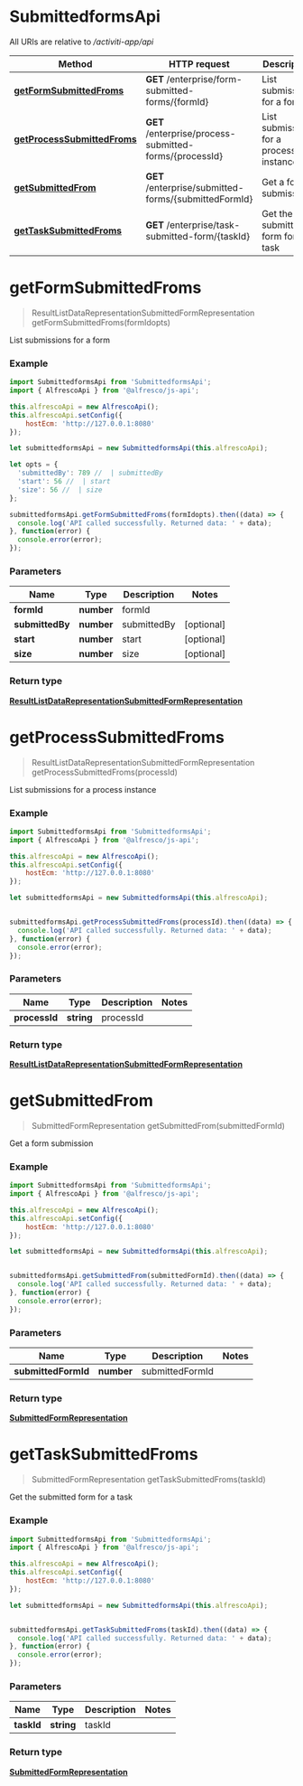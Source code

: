 # SubmittedformsApi

All URIs are relative to */activiti-app/api*

Method | HTTP request | Description
------------- | ------------- | -------------
[**getFormSubmittedFroms**](SubmittedformsApi.md#getFormSubmittedFroms) | **GET** /enterprise/form-submitted-forms/{formId} | List submissions for a form
[**getProcessSubmittedFroms**](SubmittedformsApi.md#getProcessSubmittedFroms) | **GET** /enterprise/process-submitted-forms/{processId} | List submissions for a process instance
[**getSubmittedFrom**](SubmittedformsApi.md#getSubmittedFrom) | **GET** /enterprise/submitted-forms/{submittedFormId} | Get a form submission
[**getTaskSubmittedFroms**](SubmittedformsApi.md#getTaskSubmittedFroms) | **GET** /enterprise/task-submitted-form/{taskId} | Get the submitted form for a task


<a name="getFormSubmittedFroms"></a>
# **getFormSubmittedFroms**
> ResultListDataRepresentationSubmittedFormRepresentation getFormSubmittedFroms(formIdopts)

List submissions for a form

### Example
```javascript
import SubmittedformsApi from 'SubmittedformsApi';
import { AlfrescoApi } from '@alfresco/js-api';

this.alfrescoApi = new AlfrescoApi();
this.alfrescoApi.setConfig({
    hostEcm: 'http://127.0.0.1:8080'
});

let submittedformsApi = new SubmittedformsApi(this.alfrescoApi);

let opts = { 
  'submittedBy': 789 //  | submittedBy
  'start': 56 //  | start
  'size': 56 //  | size
};

submittedformsApi.getFormSubmittedFroms(formIdopts).then((data) => {
  console.log('API called successfully. Returned data: ' + data);
}, function(error) {
  console.error(error);
});

```

### Parameters

Name | Type | Description  | Notes
------------- | ------------- | ------------- | -------------
 **formId** | **number**| formId | 
 **submittedBy** | **number**| submittedBy | [optional] 
 **start** | **number**| start | [optional] 
 **size** | **number**| size | [optional] 

### Return type

[**ResultListDataRepresentationSubmittedFormRepresentation**](ResultListDataRepresentationSubmittedFormRepresentation.md)

<a name="getProcessSubmittedFroms"></a>
# **getProcessSubmittedFroms**
> ResultListDataRepresentationSubmittedFormRepresentation getProcessSubmittedFroms(processId)

List submissions for a process instance

### Example
```javascript
import SubmittedformsApi from 'SubmittedformsApi';
import { AlfrescoApi } from '@alfresco/js-api';

this.alfrescoApi = new AlfrescoApi();
this.alfrescoApi.setConfig({
    hostEcm: 'http://127.0.0.1:8080'
});

let submittedformsApi = new SubmittedformsApi(this.alfrescoApi);


submittedformsApi.getProcessSubmittedFroms(processId).then((data) => {
  console.log('API called successfully. Returned data: ' + data);
}, function(error) {
  console.error(error);
});

```

### Parameters

Name | Type | Description  | Notes
------------- | ------------- | ------------- | -------------
 **processId** | **string**| processId | 

### Return type

[**ResultListDataRepresentationSubmittedFormRepresentation**](ResultListDataRepresentationSubmittedFormRepresentation.md)

<a name="getSubmittedFrom"></a>
# **getSubmittedFrom**
> SubmittedFormRepresentation getSubmittedFrom(submittedFormId)

Get a form submission

### Example
```javascript
import SubmittedformsApi from 'SubmittedformsApi';
import { AlfrescoApi } from '@alfresco/js-api';

this.alfrescoApi = new AlfrescoApi();
this.alfrescoApi.setConfig({
    hostEcm: 'http://127.0.0.1:8080'
});

let submittedformsApi = new SubmittedformsApi(this.alfrescoApi);


submittedformsApi.getSubmittedFrom(submittedFormId).then((data) => {
  console.log('API called successfully. Returned data: ' + data);
}, function(error) {
  console.error(error);
});

```

### Parameters

Name | Type | Description  | Notes
------------- | ------------- | ------------- | -------------
 **submittedFormId** | **number**| submittedFormId | 

### Return type

[**SubmittedFormRepresentation**](SubmittedFormRepresentation.md)

<a name="getTaskSubmittedFroms"></a>
# **getTaskSubmittedFroms**
> SubmittedFormRepresentation getTaskSubmittedFroms(taskId)

Get the submitted form for a task

### Example
```javascript
import SubmittedformsApi from 'SubmittedformsApi';
import { AlfrescoApi } from '@alfresco/js-api';

this.alfrescoApi = new AlfrescoApi();
this.alfrescoApi.setConfig({
    hostEcm: 'http://127.0.0.1:8080'
});

let submittedformsApi = new SubmittedformsApi(this.alfrescoApi);


submittedformsApi.getTaskSubmittedFroms(taskId).then((data) => {
  console.log('API called successfully. Returned data: ' + data);
}, function(error) {
  console.error(error);
});

```

### Parameters

Name | Type | Description  | Notes
------------- | ------------- | ------------- | -------------
 **taskId** | **string**| taskId | 

### Return type

[**SubmittedFormRepresentation**](SubmittedFormRepresentation.md)

